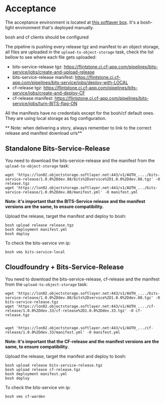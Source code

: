 # Acceptance

The acceptance environment is located at [this softlayer box](https://control.softlayer.com/devices/details/889955).
It's a bosh-light environment that's deployed manually.

bosh and cf clients should be configured

The pipeline is pushing every release tgz and manifest to an object storage, all files are uploaded in the `upload-to-object-storage` task, check the list bellow to see where each file gets uploaded:

* bits-service-release tgz: https://flintstone.ci.cf-app.com/pipelines/bits-service/jobs/create-and-upload-release
* bits-service-release manifest: https://flintstone.ci.cf-app.com/pipelines/bits-service/jobs/deploy-with-LOCAL
* cf-release tgz: https://flintstone.ci.cf-app.com/pipelines/bits-service/jobs/create-and-deploy-CF
* cf-release manifest: https://flintstone.ci.cf-app.com/pipelines/bits-service/jobs/turn-BITS-flag-ON

All the manifests have no credentials except for the bosh/cf default ones. They are using local storage as fog configuration.

** Note: when delivering a story, always remember to link to the correct release and manifest download urls**

## Standalone Bits-Service-Release

You need to download the bits-service-release and the manifest from the `upload-to-object-storage` task:

```
wget 'https://lon02.objectstorage.softlayer.net:443/v1/AUTH_..../bits-service-release/1.0.0%2Ddev.88/bits%2Dservice%2D1.0.0%2Ddev.88.tgz' -O release.tgz
wget 'https://lon02.objectstorage.softlayer.net:443/v1/AUTH_.../bits-service-release/1.0.0%2Ddev.88/manifest.yml' -O manifest.yml
```

**Note: it's important that the BITS-Service release and the manifest versions are the same, to ensure compatibility.**

Upload the release, target the manifest and deploy to bosh:

```
bosh upload release release.tgz
bosh deployment manifest.yml
bosh deploy
```

To check the bits-service vm ip:

```
bosh vms bits-service-local
```


## Cloudfoundry + Bits-Service-Release

You need to download the bits-service-release, cf-release and the manifest from the `upload-to-object-storage` task:

```
wget 'https://lon02.objectstorage.softlayer.net:443/v1/AUTH_..../bits-service-release/1.0.0%2Ddev.88/bits%2Dservice%2D1.0.0%2Ddev.88.tgz' -O bits-service-release.tgz
wget 'https://lon02.objectstorage.softlayer.net:443/v1/AUTH_..../cf-release/1.0.0%2Ddev.33/cf-release%2D1.0.0%2Ddev.33.tgz' -O cf-release.tgz


wget 'https://lon02.objectstorage.softlayer.net:443/v1/AUTH_.../cf-release/1.0.0%2Ddev.33/manifest.yml' -O manifest.yml
```
**Note: it's important that the CF-release and the manifest versions are the same, to ensure compatibility.**

Upload the release, target the manifest and deploy to bosh:

```
bosh upload release bits-service-release.tgz
bosh upload release cf-release.tgz
bosh deployment manifest.yml
bosh deploy
```

To check the bits-service vm ip:

```
bosh vms cf-warden
```
